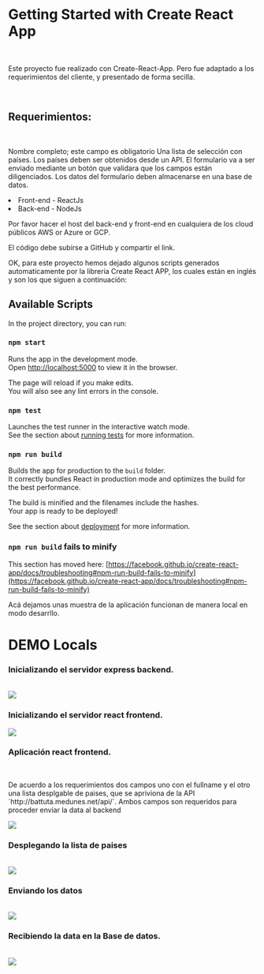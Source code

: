 # Getting Started with Create React App
<br>
<p>Este proyecto fue realizado con Create-React-App. Pero fue adaptado a los requerimientos del cliente, y presentado de forma secilla.</p>
<br>

## Requerimientos:
<br>
<p>Nombre completo; este campo es obligatorio
Una lista de selección con países. Los países deben ser obtenidos desde un API.
El formulario va a ser enviado mediante un botón que validara que los campos están diligenciados. Los datos del formulario deben almacenarse en una base de datos. 

<li>Front-end - ReactJs</li>
<li>Back-end - NodeJs</li>

Por favor hacer el host del back-end y front-end en cualquiera de los cloud públicos AWS or Azure or GCP.

El código debe subirse a GitHub y compartir el link.

OK, para este proyecto hemos dejado algunos scripts generados automaticamente por la libreria Create React APP, los cuales están en inglés y son los que siguen a continuación:


## Available Scripts

In the project directory, you can run:

### `npm start`

Runs the app in the development mode.\
Open [http://localhost:5000](http://localhost:5000) to view it in the browser.

The page will reload if you make edits.\
You will also see any lint errors in the console.

### `npm test`

Launches the test runner in the interactive watch mode.\
See the section about [running tests](https://facebook.github.io/create-react-app/docs/running-tests) for more information.

### `npm run build`

Builds the app for production to the `build` folder.\
It correctly bundles React in production mode and optimizes the build for the best performance.

The build is minified and the filenames include the hashes.\
Your app is ready to be deployed!

See the section about [deployment](https://facebook.github.io/create-react-app/docs/deployment) for more information.

### `npm run build` fails to minify

This section has moved here: [https://facebook.github.io/create-react-app/docs/troubleshooting#npm-run-build-fails-to-minify](https://facebook.github.io/create-react-app/docs/troubleshooting#npm-run-build-fails-to-minify)
<br>

Acá dejamos unas muestra de la aplicación funcionan de manera local en modo desarrllo.

# DEMO Locals

### Inicializando el servidor express backend.
<br>

<img src='./whitesoft-app/backend-express/images/demow1.png'>
<br>

### Inicializando el servidor react frontend.

<img src='./whitesoft-app/backend-express/images/demow2.png'>
<br>

### Aplicación react frontend. 
<br>
<p>De acuerdo a los requerimientos dos campos uno con el fullname y el otro una lista desplgable de paises, que se apriviona de la API `http://battuta.medunes.net/api/`. Ambos campos son requeridos para proceder enviar la data al backend</p>

<img src='./whitesoft-app/backend-express/images/demow3.png'>
<br>

### Desplegando la lista de paises
<br>
<img src='./whitesoft-app/backend-express/images/demow4.png'>
<br>

### Enviando los datos
<br>
<img src='./whitesoft-app/backend-express/images/demow6.png'>
<br>

### Recibiendo la data en la Base de datos.
<br>
<img src='./whitesoft-app/backend-express/images/demow7.png'>
<br>





